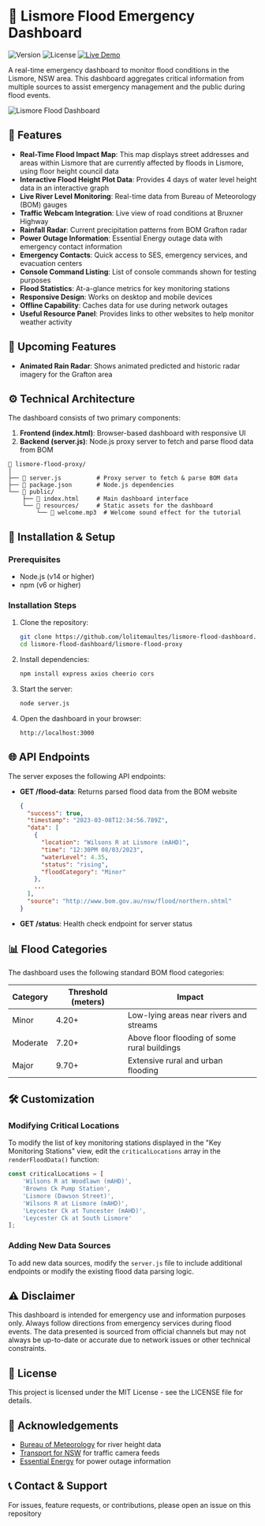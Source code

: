 # 🌊 Lismore Flood Emergency Dashboard

![Version](https://img.shields.io/badge/version-2.0.0-blue)
![License](https://img.shields.io/badge/license-MIT-green)
[![Live Demo](https://img.shields.io/badge/View%20Live-Demo-brightgreen)](https://lismore-flood-dashboard.onrender.com)

A real-time emergency dashboard to monitor flood conditions in the Lismore, NSW area. This dashboard aggregates critical information from multiple sources to assist emergency management and the public during flood events.

![Lismore Flood Dashboard](https://github.com/user-attachments/assets/406417d6-c64b-4671-b318-690e95b34e34)


## 🚨 Features

- **Real-Time Flood Impact Map**: This map displays street addresses and areas within Lismore that are currently affected by floods in Lismore, using floor height council data
- **Interactive Flood Height Plot Data**: Provides 4 days of water level height data in an interactive graph
- **Live River Level Monitoring**: Real-time data from Bureau of Meteorology (BOM) gauges
- **Traffic Webcam Integration**: Live view of road conditions at Bruxner Highway
- **Rainfall Radar**: Current precipitation patterns from BOM Grafton radar
- **Power Outage Information**: Essential Energy outage data with emergency contact information
- **Emergency Contacts**: Quick access to SES, emergency services, and evacuation centers
- **Console Command Listing**: List of console commands shown for testing purposes
- **Flood Statistics**: At-a-glance metrics for key monitoring stations
- **Responsive Design**: Works on desktop and mobile devices
- **Offline Capability**: Caches data for use during network outages
- **Useful Resource Panel**: Provides links to other websites to help monitor weather activity

## 👀 Upcoming Features
- **Animated Rain Radar**: Shows animated predicted and historic radar imagery for the Grafton area

## ⚙️ Technical Architecture

The dashboard consists of two primary components:

1. **Frontend (index.html)**: Browser-based dashboard with responsive UI
2. **Backend (server.js)**: Node.js proxy server to fetch and parse flood data from BOM

```
📁 lismore-flood-proxy/
│
├── 📄 server.js          # Proxy server to fetch & parse BOM data
├── 📄 package.json       # Node.js dependencies
└── 📁 public/            
    ├── 📄 index.html     # Main dashboard interface
    └── 📁 resources/     # Static assets for the dashboard
        └── 📄 welcome.mp3  # Welcome sound effect for the tutorial
```

## 🔧 Installation & Setup

### Prerequisites

- Node.js (v14 or higher)
- npm (v6 or higher)

### Installation Steps

1. Clone the repository:
   ```bash
   git clone https://github.com/lolitemaultes/lismore-flood-dashboard.git
   cd lismore-flood-dashboard/lismore-flood-proxy
   ```

2. Install dependencies:
   ```bash
   npm install express axios cheerio cors
   ```

3. Start the server:
   ```bash
   node server.js
   ```

4. Open the dashboard in your browser:
   ```
   http://localhost:3000
   ```

## 🌐 API Endpoints

The server exposes the following API endpoints:

- **GET /flood-data**: Returns parsed flood data from the BOM website
  ```json
  {
    "success": true,
    "timestamp": "2023-03-08T12:34:56.789Z",
    "data": [
      {
        "location": "Wilsons R at Lismore (mAHD)",
        "time": "12:30PM 08/03/2023",
        "waterLevel": 4.35,
        "status": "rising",
        "floodCategory": "Minor"
      },
      ...
    ],
    "source": "http://www.bom.gov.au/nsw/flood/northern.shtml"
  }
  ```

- **GET /status**: Health check endpoint for server status

## 📊 Flood Categories

The dashboard uses the following standard BOM flood categories:

| Category | Threshold (meters) | Impact                                      |
|----------|-------------------|---------------------------------------------|
| Minor    | 4.20+             | Low-lying areas near rivers and streams      |
| Moderate | 7.20+             | Above floor flooding of some rural buildings |
| Major    | 9.70+             | Extensive rural and urban flooding           |

## 🛠️ Customization

### Modifying Critical Locations

To modify the list of key monitoring stations displayed in the "Key Monitoring Stations" view, edit the `criticalLocations` array in the `renderFloodData()` function:

```javascript
const criticalLocations = [
    'Wilsons R at Woodlawn (mAHD)',
    'Browns Ck Pump Station',
    'Lismore (Dawson Street)',
    'Wilsons R at Lismore (mAHD)',
    'Leycester Ck at Tuncester (mAHD)',
    'Leycester Ck at South Lismore'
];
```

### Adding New Data Sources

To add new data sources, modify the `server.js` file to include additional endpoints or modify the existing flood data parsing logic.

## ⚠️ Disclaimer

This dashboard is intended for emergency use and information purposes only. Always follow directions from emergency services during flood events. The data presented is sourced from official channels but may not always be up-to-date or accurate due to network issues or other technical constraints.

## 📄 License

This project is licensed under the MIT License - see the LICENSE file for details.

## 🙏 Acknowledgements

- [Bureau of Meteorology](http://www.bom.gov.au) for river height data
- [Transport for NSW](https://www.transport.nsw.gov.au) for traffic camera feeds
- [Essential Energy](https://www.essentialenergy.com.au) for power outage information

## 📞 Contact & Support

For issues, feature requests, or contributions, please open an issue on this repository
